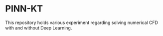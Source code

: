 # PINN-KT
This repository holds various experiment regarding solving numerical CFD with and without Deep Learning.
